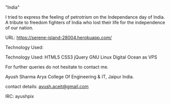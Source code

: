 "India"

I tried to express the feeling of petrotrism on the Independance day of India.
A tribute to freedom fighters of India who lost their life for the independence of our nation.

URL: https://serene-island-28004.herokuapp.com/

Technology Used:

Technology Used:
HTML5
CSS3
jQuery
GNU Linux
Digital Ocean as VPS


For further queries do not hesitate to contact me.

Ayush Sharma
Arya College Of Engineering & IT, Jaipur  India.

contact details:
ayush.aceit@gmail.com

IRC:
ayushpix
